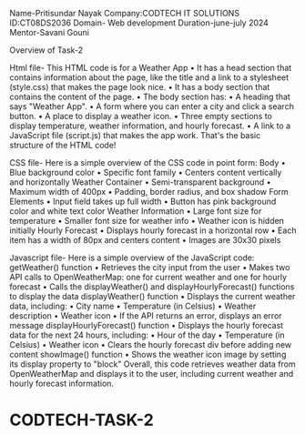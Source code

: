 Name-Pritisundar Nayak
Company:CODTECH IT SOLUTIONS 
ID:CT08DS2036
Domain- Web development
Duration-june-july 2024
Mentor-Savani Gouni




Overview of Task-2

Html file-
This HTML code is for a Weather App
•	It has a head section that contains information about the page, like the title and a link to a stylesheet (style.css) that makes the page look nice.
•	It has a body section that contains the content of the page.
•	The body section has:
•	A heading that says "Weather App".
•	A form where you can enter a city and click a search button.
•	A place to display a weather icon.
•	Three empty sections to display temperature, weather information, and hourly forecast.
•	A link to a JavaScript file (script.js) that makes the app work.
That's the basic structure of the HTML code!

CSS file-
Here is a simple overview of the CSS code in point form:
Body
•	Blue background color
•	Specific font family
•	Centers content vertically and horizontally
Weather Container
•	Semi-transparent background
•	Maximum width of 400px
•	Padding, border radius, and box shadow
Form Elements
•	Input field takes up full width
•	Button has pink background color and white text color
Weather Information
•	Large font size for temperature
•	Smaller font size for weather info
•	Weather icon is hidden initially
Hourly Forecast
•	Displays hourly forecast in a horizontal row
•	Each item has a width of 80px and centers content
•	Images are 30x30 pixels

Javascript file-
Here is a simple overview of the JavaScript code:
getWeather() function
•	Retrieves the city input from the user
•	Makes two API calls to OpenWeatherMap: one for current weather and one for hourly forecast
•	Calls the displayWeather() and displayHourlyForecast() functions to display the data
displayWeather() function
•	Displays the current weather data, including:
•	City name
•	Temperature (in Celsius)
•	Weather description
•	Weather icon
•	If the API returns an error, displays an error message
displayHourlyForecast() function
•	Displays the hourly forecast data for the next 24 hours, including:
•	Hour of the day
•	Temperature (in Celsius)
•	Weather icon
•	Clears the hourly forecast div before adding new content
showImage() function
•	Shows the weather icon image by setting its display property to "block"
Overall, this code retrieves weather data from OpenWeatherMap and displays it to the user, including current weather and hourly forecast information.

# CODTECH-TASK-2
